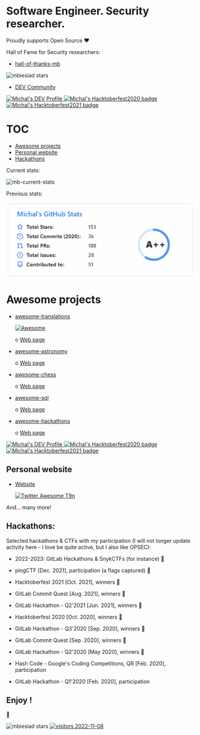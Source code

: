 # Software Engineer. Security researcher.

Proudly supports Open Source ❤

Hall of Fame for Security researchers:

* [hall-of-thanks-mb](https://github.com/mbiesiad/hall-of-thanks-mb)

<img alt="mbiesiad stars" src="https://img.shields.io/github/stars/mbiesiad?style=social">

* [DEV Community](https://dev.to/mbiesiad)

<a href="https://dev.to/mbiesiad">
  <img src="https://d2fltix0v2e0sb.cloudfront.net/dev-badge.svg" alt="Michal's DEV Profile" height="90" width="90">
  <img src="https://res.cloudinary.com/practicaldev/image/fetch/s--ipK3ZYfm--/c_limit,f_auto,fl_progressive,q_80,w_375/https://dev-to-uploads.s3.amazonaws.com/uploads/badge/badge_image/80/hacktoberfest2020-badge_2.png" alt="Michal's Hacktoberfest2020 badge" height="90" width="90">
  <img src="https://res.cloudinary.com/practicaldev/image/fetch/s--cm4PWdMq--/c_limit,f_auto,fl_progressive,q_80,w_375/https://dev-to-uploads.s3.amazonaws.com/uploads/badge/badge_image/131/hacktoberfest-2021-badge.png" alt="Michal's Hacktoberfest2021 badge" height="90" width="90">
</a>

# TOC
* [Awesome projects](#awesome-projects)
* [Personal website](#personal-website)
* [Hackathons](#hackathons)

Current stats:

![mb-current-stats](https://github-readme-stats.vercel.app/api?username=mbiesiad&show_icons=true)

Previous stats:

![mb-previous-stats](/src/images/mb-github-stats-2020.PNG)

# Awesome projects

* [awesome-translations](https://github.com/mbiesiad/awesome-translations)

  [![Awesome](https://awesome.re/badge.svg)](https://awesome.re)
  
  o [Web page](https://mbiesiad.github.io/awesome-translations)

* [awesome-astronomy](https://github.com/mbiesiad/awesome-astronomy)

  o [Web page](https://mbiesiad.github.io/awesome-astronomy)

* [awesome-chess](https://github.com/mbiesiad/awesome-chess)

  o [Web page](https://mbiesiad.github.io/awesome-chess)

* [awesome-sql](https://github.com/mbiesiad/awesome-sql)

  o [Web page](https://mbiesiad.github.io/awesome-sql)
  
* [awesome-hackathons](https://github.com/mbiesiad/awesome-hackathons)

  o [Web page](https://mbiesiad.github.io/awesome-hackathons)



<a href="https://dev.to/mbiesiad">
  <img src="https://d2fltix0v2e0sb.cloudfront.net/dev-badge.svg" alt="Michal's DEV Profile" height="90" width="90">
  <img src="https://res.cloudinary.com/practicaldev/image/fetch/s--ipK3ZYfm--/c_limit,f_auto,fl_progressive,q_80,w_375/https://dev-to-uploads.s3.amazonaws.com/uploads/badge/badge_image/80/hacktoberfest2020-badge_2.png" alt="Michal's Hacktoberfest2020 badge" height="90" width="90">
  <img src="https://res.cloudinary.com/practicaldev/image/fetch/s--cm4PWdMq--/c_limit,f_auto,fl_progressive,q_80,w_375/https://dev-to-uploads.s3.amazonaws.com/uploads/badge/badge_image/131/hacktoberfest-2021-badge.png" alt="Michal's Hacktoberfest2021 badge" height="90" width="90">
</a>

## Personal website

* [Website](https://biesiadamichal.com/)


  [![Twitter Awesome T9n](https://user-images.githubusercontent.com/18367606/124168019-dea85e80-daa4-11eb-9044-c3935a160e28.png)](https://twitter.com/awesome__re/status/1369324519387783176)

And... many more!

## Hackathons:

Selected hackathons & CTFs with my participation (I will not longer update activity here - I love be quite active, but I also like OPSEC):

* 2022-2023: GitLab Hackathons & SnykCTFs (for instance) 🚩

* pingCTF [Dec. 2021], participation (a flags captured) :triangular_flag_on_post:

* Hacktoberfest 2021 [Oct. 2021], winners :tada:

* GitLab Commit Quest [Aug. 2021], winners :tada:

* GitLab Hackathon - Q2'2021 [Jun. 2021], winners :tada:

* Hacktoberfest 2020 [Oct. 2020], winners :tada:

* GitLab Hackathon - Q3'2020 [Sep. 2020], winners :tada:

* GitLab Commit Quest [Sep. 2020], winners :tada:

* GitLab Hackathon - Q2'2020 [May 2020], winners :tada:

* Hash Code - Google's Coding Competitions, QR [Feb. 2020], participation

* GitLab Hackathon - Q1'2020 [Feb. 2020], participation

## Enjoy !

:rocket:

<img alt="mbiesiad stars" src="https://img.shields.io/github/stars/mbiesiad?style=social">

<a href="https://github.com/antonkomarev/github-profile-views-counter">
    <img src="https://komarev.com/ghpvc/?username=mbiesiad&color=red&plastic" alt="visitors 2022-11-08">
</a>
